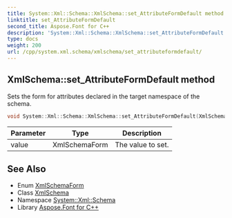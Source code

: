 ```yaml
---
title: System::Xml::Schema::XmlSchema::set_AttributeFormDefault method
linktitle: set_AttributeFormDefault
second_title: Aspose.Font for C++
description: 'System::Xml::Schema::XmlSchema::set_AttributeFormDefault method. Sets the form for attributes declared in the target namespace of the schema in C++.'
type: docs
weight: 200
url: /cpp/system.xml.schema/xmlschema/set_attributeformdefault/
---
```

## XmlSchema::set_AttributeFormDefault method


Sets the form for attributes declared in the target namespace of the schema.

```cpp
void System::Xml::Schema::XmlSchema::set_AttributeFormDefault(XmlSchemaForm value)
```


| Parameter | Type | Description |
| --- | --- | --- |
| value | XmlSchemaForm | The value to set. |

## See Also

* Enum [XmlSchemaForm](../../xmlschemaform/)
* Class [XmlSchema](../)
* Namespace [System::Xml::Schema](../../)
* Library [Aspose.Font for C++](../../../)
